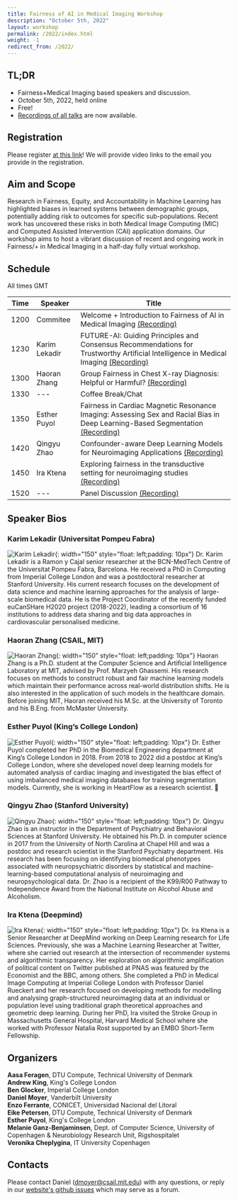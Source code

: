 ```yaml
---
title: Fairness of AI in Medical Imaging Workshop
description: "October 5th, 2022"
layout: workshop
permalink: /2022/index.html
weight: -1
redirect_from: /2022/
---
```


## TL;DR

 - Fairness+Medical Imaging based speakers and discussion.  
 - October 5th, 2022, held online
 - Free! 
 - [Recordings of all talks](https://www.youtube.com/playlist?list=PLgwux8eqIFKdWYJTgeoCU4vZ0s6GZtc6e) are now available.

## Registration

Please register [at this link](https://forms.gle/sA1vzcLbn6zqnSMMA)! We will
provide video links to the email you provide in the registration.

## Aim and Scope

Research in Fairness, Equity, and Accountability in Machine Learning has highlighted biases in learned systems between demographic groups, potentially adding risk to outcomes for specific sub-populations. Recent work has uncovered these risks in both Medical Image Computing (MIC) and Computed Assisted Intervention (CAI) application domains. Our workshop aims to host a vibrant discussion of recent and ongoing work in Fairness/+ in Medical Imaging in a half-day fully virtual workshop.

## Schedule

All times GMT

 | Time | Speaker | Title |
 |------|---------|-------|
 | 1200 | Commitee | Welcome + Introduction to Fairness of AI in Medical Imaging [(Recording)](https://www.youtube.com/watch?v=nDxLXlSTUBM&list=PLgwux8eqIFKdWYJTgeoCU4vZ0s6GZtc6e&index=2)|
 | 1230 | Karim Lekadir | FUTURE-AI: Guiding Principles and Consensus Recommendations for Trustworthy Artificial Intelligence in Medical Imaging [(Recording)](https://www.youtube.com/watch?v=pbEGMfJgrtA&list=PLgwux8eqIFKdWYJTgeoCU4vZ0s6GZtc6e&index=3)|
 | 1300 | Haoran Zhang | Group Fairness in Chest X-ray Diagnosis: Helpful or Harmful? [(Recording)](https://www.youtube.com/watch?v=kr-HePb_Kwo&list=PLgwux8eqIFKdWYJTgeoCU4vZ0s6GZtc6e&index=4)|
 | 1330 | --- | Coffee Break/Chat |
 | 1350 | Esther Puyol | Fairness in Cardiac Magnetic Resonance Imaging: Assessing Sex and Racial Bias in Deep Learning-Based Segmentation [(Recording)](https://www.youtube.com/watch?v=PpOHefWa0so&list=PLgwux8eqIFKdWYJTgeoCU4vZ0s6GZtc6e&index=5)|
 | 1420 | Qingyu Zhao  | Confounder-aware Deep Learning Models for Neuroimaging Applications [(Recording)](https://www.youtube.com/watch?v=9jf43FxtwpI&list=PLgwux8eqIFKdWYJTgeoCU4vZ0s6GZtc6e&index=6)|
 | 1450 | Ira Ktena | Exploring fairness in the transductive setting for neuroimaging studies [(Recording)](https://www.youtube.com/watch?v=LrrB8PjNtKM&list=PLgwux8eqIFKdWYJTgeoCU4vZ0s6GZtc6e&index=7)|
 | 1520 | --- | Panel Discussion [(Recording)](https://www.youtube.com/watch?v=QksD9yfUcN0&list=PLgwux8eqIFKdWYJTgeoCU4vZ0s6GZtc6e&index=8)|

## Speaker Bios

### Karim Lekadir (Universitat Pompeu Fabra)
![Karim Lekadir](/assets/KL_2.jpg){: width="150"  style="float: left;padding: 10px"} Dr. Karim Lekadir is a Ramon y Cajal senior researcher at the BCN-MedTech Centre of the Universitat Pompeu Fabra, Barcelona. He received a PhD in Computing from Imperial College London and was a postdoctoral researcher at Stanford University. His current research focuses on the development of data science and machine learning approaches for the analysis of large-scale biomedical data. He is the Project Coordinator of the recently funded euCanSHare H2020 project (2018-2022), leading a consortium of 16 institutions to address data sharing and big data approaches in cardiovascular personalised medicine.  


### Haoran Zhang (CSAIL, MIT)
![Haoran Zhang](/assets/HZ.jpg){: width="150" style="float: left;padding: 10px"} Haoran Zhang is a Ph.D. student at the Computer Science and Artificial Intelligence Laboratory at MIT, advised by Prof. Marzyeh Ghassemi. His research focuses on methods to construct robust and fair machine learning models which maintain their performance across real-world distribution shifts. He is also interested in the application of such models in the healthcare domain. Before joining MIT, Haoran received his M.Sc. at the University of Toronto and his B.Eng. from McMaster University.


### Esther Puyol (King’s College London)
![Esther Puyol](/assets/EP.jpg){: width="150" style="float: left;padding: 10px"} Dr. Esther Puyol completed her PhD in the Biomedical Engineering department at King’s College London in 2018. From 2018 to 2022 did a postdoc at King’s College London, where she developed novel deep learning models for automated analysis of cardiac imaging and investigated the bias effect of using imbalanced medical imaging databases for training segmentation models. Currently, she is working in HeartFlow as a research scientist. 

### Qingyu Zhao (Stanford University)
![Qingyu Zhao](/assets/QZ.png){: width="150" style="float: left;padding: 10px"} Dr. Qingyu Zhao is an instructor in the Department of Psychiatry and Behavioral Sciences at Stanford University. He obtained his Ph.D. in computer science in 2017 from the University of North Carolina at Chapel Hill and was a postdoc and research scientist in the Stanford Psychiatry department. His research has been focusing on identifying biomedical phenotypes associated with neuropsychiatric disorders by statistical and machine-learning-based computational analysis of neuroimaging and neuropsychological data. Dr. Zhao is a recipient of the K99/R00 Pathway to Independence Award from the National Institute on Alcohol Abuse and Alcoholism.

### Ira Ktena (Deepmind)
![Ira Ktena](/assets/IK.jpg){: width="150" style="float: left;padding: 10px"} Dr. Ira Ktena is a Senior Researcher at DeepMind working on Deep Learning research for Life Sciences. Previously, she was a Machine Learning Researcher at Twitter, where she carried out research at the intersection of recommender systems and algorithmic transparency. Her exploration on algorithmic amplification of political content on Twitter published at PNAS was featured by the Economist and the BBC, among others. She completed a PhD in Medical Image Computing at Imperial College London with Professor Daniel Rueckert and her research focused on developing methods for modelling and analysing graph-structured neuroimaging data at an individual or population level using traditional graph theoretical approaches and geometric deep learning. During her PhD, Ira visited the Stroke Group in Massachusetts General Hospital, Harvard Medical School where she worked with Professor Natalia Rost supported by an EMBO Short-Term Fellowship.


## Organizers

**Aasa Feragen**, DTU Compute, Technical University of Denmark  
**Andrew King**, King's College London  
**Ben Glocker**, Imperial College London  
**Daniel Moyer**, Vanderbilt University  
**Enzo Ferrante**, CONICET, Universidad Nacional del Litoral  
**Eike Petersen**, DTU Compute, Technical University of Denmark  
**Esther Puyol**, King's College London  
**Melanie Ganz-Benjaminsen**, Dept. of Computer Science, University of Copenhagen & Neurobiology Research Unit, Rigshospitalet  
**Veronika Cheplygina**, IT University Copenhagen  

## Contacts

<!-- replace with group email -->
Please contact Daniel (dmoyer@csail.mit.edu) with any questions, or reply in our [website's github issues](https://github.com/miccai-faimi/miccai-faimi.github.io) which may serve as a forum.




